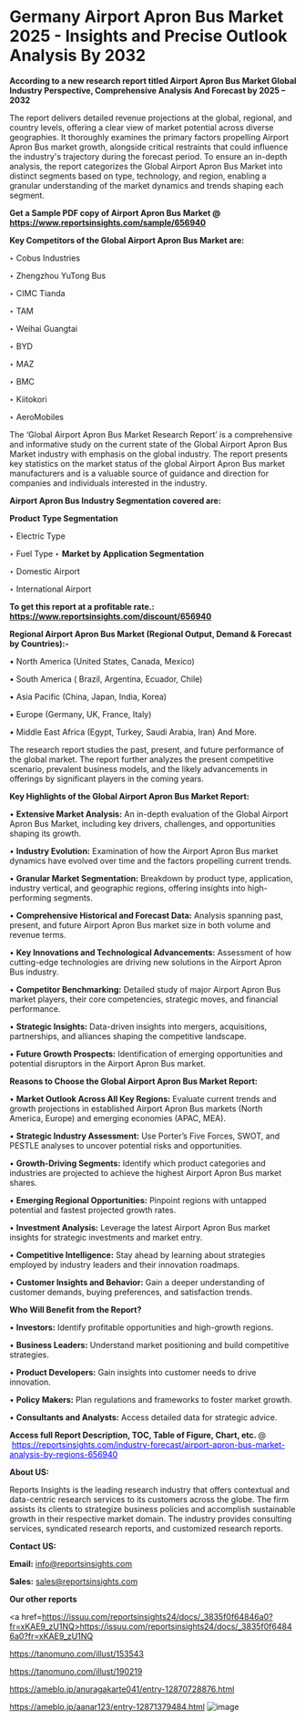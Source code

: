 # Germany Airport Apron Bus Market 2025 - Insights and Precise Outlook Analysis By 2032

<strong>According to a new research report titled Airport Apron Bus Market Global Industry Perspective, Comprehensive Analysis And Forecast by 2025 – 2032</strong>

The report delivers detailed revenue projections at the global, regional, and country levels, offering a clear view of market potential across diverse geographies. It thoroughly examines the primary factors propelling Airport Apron Bus market growth, alongside critical restraints that could influence the industry's trajectory during the forecast period. To ensure an in-depth analysis, the report categorizes the Global Airport Apron Bus Market into distinct segments based on type, technology, and region, enabling a granular understanding of the market dynamics and trends shaping each segment.

<strong>Get a Sample PDF copy of Airport Apron Bus Market </strong><strong>@<a href=https://www.reportsinsights.com/sample/656940 style=color:#0000ff;> https://www.reportsinsights.com/sample/656940</a></strong></font>

<strong>Key Competitors of the Global Airport Apron Bus Market are:</strong>

‣ Cobus Industries

‣ Zhengzhou YuTong Bus

‣ CIMC Tianda

‣ TAM

‣ Weihai Guangtai

‣ BYD

‣ MAZ

‣ BMC

‣ Kiitokori

‣ AeroMobiles

The ‘Global Airport Apron Bus Market Research Report’ is a comprehensive and informative study on the current state of the Global Airport Apron Bus Market industry with emphasis on the global industry. The report presents key statistics on the market status of the global Airport Apron Bus market manufacturers and is a valuable source of guidance and direction for companies and individuals interested in the industry.

<strong>Airport Apron Bus Industry Segmentation covered are:</strong>

<strong>Product Type Segmentation</strong>

‣ Electric Type

‣ Fuel Type
‣ 
<strong>Market by Application Segmentation</strong>

‣ Domestic Airport

‣ International Airport

<strong>To get this report at a profitable rate.: <a href=https://www.reportsinsights.com/discount/656940 style=color:#0000ff;>https://www.reportsinsights.com/discount/656940</a></strong></font>

<strong>Regional Airport Apron Bus Market (Regional Output, Demand &amp; Forecast by Countries):-</strong>

• North America (United States, Canada, Mexico)

• South America ( Brazil, Argentina, Ecuador, Chile)

• Asia Pacific (China, Japan, India, Korea)

• Europe (Germany, UK, France, Italy)

• Middle East Africa (Egypt, Turkey, Saudi Arabia, Iran) And More.

The research report studies the past, present, and future performance of the global market. The report further analyzes the present competitive scenario, prevalent business models, and the likely advancements in offerings by significant players in the coming years.

<strong>Key Highlights of the Global Airport Apron Bus Market Report:</strong>

• <strong>Extensive Market Analysis:</strong> An in-depth evaluation of the Global Airport Apron Bus Market, including key drivers, challenges, and opportunities shaping its growth.

• <strong>Industry Evolution:</strong> Examination of how the Airport Apron Bus market dynamics have evolved over time and the factors propelling current trends.

• <strong>Granular Market Segmentation:</strong> Breakdown by product type, application, industry vertical, and geographic regions, offering insights into high-performing segments.

• <strong>Comprehensive Historical and Forecast Data:</strong> Analysis spanning past, present, and future Airport Apron Bus market size in both volume and revenue terms.

• <strong>Key Innovations and Technological Advancements:</strong> Assessment of how cutting-edge technologies are driving new solutions in the Airport Apron Bus industry.

• <strong>Competitor Benchmarking:</strong> Detailed study of major Airport Apron Bus market players, their core competencies, strategic moves, and financial performance.

• <strong>Strategic Insights:</strong> Data-driven insights into mergers, acquisitions, partnerships, and alliances shaping the competitive landscape.

• <strong>Future Growth Prospects:</strong> Identification of emerging opportunities and potential disruptors in the Airport Apron Bus market.

<strong>Reasons to Choose the Global Airport Apron Bus Market Report:</strong>

• <strong>Market Outlook Across All Key Regions:</strong> Evaluate current trends and growth projections in established Airport Apron Bus markets (North America, Europe) and emerging economies (APAC, MEA).

• <strong>Strategic Industry Assessment:</strong> Use Porter’s Five Forces, SWOT, and PESTLE analyses to uncover potential risks and opportunities.

• <strong>Growth-Driving Segments:</strong> Identify which product categories and industries are projected to achieve the highest Airport Apron Bus market shares.

• <strong>Emerging Regional Opportunities:</strong> Pinpoint regions with untapped potential and fastest projected growth rates.

• <strong>Investment Analysis:</strong> Leverage the latest Airport Apron Bus market insights for strategic investments and market entry.

• <strong>Competitive Intelligence:</strong> Stay ahead by learning about strategies employed by industry leaders and their innovation roadmaps.

• <strong>Customer Insights and Behavior:</strong> Gain a deeper understanding of customer demands, buying preferences, and satisfaction trends.

<strong>Who Will Benefit from the Report?</strong>

• <strong>Investors:</strong> Identify profitable opportunities and high-growth regions.

• <strong>Business Leaders:</strong> Understand market positioning and build competitive strategies.

• <strong>Product Developers:</strong> Gain insights into customer needs to drive innovation.

• <strong>Policy Makers:</strong> Plan regulations and frameworks to foster market growth.

• <strong>Consultants and Analysts:</strong> Access detailed data for strategic advice.
</ul>
<strong>Access full Report Description, TOC, Table of Figure, Chart, etc. </strong>@  <a href=https://reportsinsights.com/industry-forecast/airport-apron-bus-market-analysis-by-regions-656940 style=color:#0000ff;>https://reportsinsights.com/industry-forecast/airport-apron-bus-market-analysis-by-regions-656940</a></font>

<strong><strong>About US</strong>:</strong>

Reports Insights is the leading research industry that offers contextual and data-centric research services to its customers across the globe. The firm assists its clients to strategize business policies and accomplish sustainable growth in their respective market domain. The industry provides consulting services, syndicated research reports, and customized research reports.

<strong>Contact US:</strong>

<p class=""""><b>Email:</b> <a href=mailto:info@reportsinsights.com>info@reportsinsights.com</a></p>
<p class=""""><b>Sales:</b> <a href=mailto:sales@reportsinsights.com>sales@reportsinsights.com</a></p>

<strong>Our other reports</strong>

<a href=https://issuu.com/reportsinsights24/docs/_3835f0f64846a0?fr=xKAE9_zU1NQ>https://issuu.com/reportsinsights24/docs/_3835f0f64846a0?fr=xKAE9_zU1NQ</a>

<a href=https://tanomuno.com/illust/153543>https://tanomuno.com/illust/153543</a>

<a href=https://tanomuno.com/illust/190219>https://tanomuno.com/illust/190219</a>

<a href=https://ameblo.jp/anuragakarte041/entry-12870728876.html>https://ameblo.jp/anuragakarte041/entry-12870728876.html</a>

<a href=https://ameblo.jp/aanar123/entry-12871379484.html>https://ameblo.jp/aanar123/entry-12871379484.html</a>
![image](https://github.com/user-attachments/assets/202517b6-e342-4f83-b76c-adfd1975aecf)
